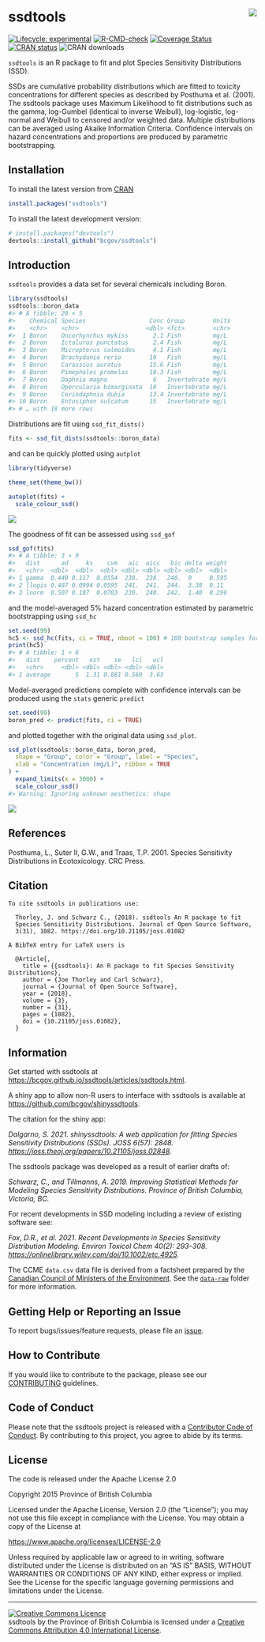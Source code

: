 
<!-- README.md is generated from README.Rmd. Please edit that file -->

# ssdtools <img src="man/figures/logo.png" align="right" />

<!-- badges: start -->

[![Lifecycle:
experimental](https://img.shields.io/badge/Lifecycle-Experimental-339999)](https://github.com/bcgov/repomountie/blob/master/doc/lifecycle-badges.md)
[![R-CMD-check](https://github.com/bcgov/ssdtools/workflows/R-CMD-check/badge.svg)](https://github.com/bcgov/ssdtools/actions)
[![Coverage
Status](https://img.shields.io/codecov/c/github/bcgov/ssdtools/master.svg)](https://codecov.io/github/bcgov/ssdtools?branch=master)
[![CRAN
status](https://www.r-pkg.org/badges/version/ssdtools)](https://cran.r-project.org/package=ssdtools)
![CRAN downloads](https://cranlogs.r-pkg.org/badges/ssdtools)
<!-- badges: end -->

`ssdtools` is an R package to fit and plot Species Sensitivity
Distributions (SSD).

SSDs are cumulative probability distributions which are fitted to
toxicity concentrations for different species as described by Posthuma
et al. (2001). The ssdtools package uses Maximum Likelihood to fit
distributions such as the gamma, log-Gumbel (identical to inverse
Weibull), log-logistic, log-normal and Weibull to censored and/or
weighted data. Multiple distributions can be averaged using Akaike
Information Criteria. Confidence intervals on hazard concentrations and
proportions are produced by parametric bootstrapping.

## Installation

To install the latest version from
[CRAN](https://CRAN.R-project.org/package=ssdtools)

``` r
install.packages("ssdtools")
```

To install the latest development version:

``` r
# install.packages("devtools")
devtools::install_github("bcgov/ssdtools")
```

## Introduction

`ssdtools` provides a data set for several chemicals including Boron.

``` r
library(ssdtools)
ssdtools::boron_data
#> # A tibble: 28 × 5
#>    Chemical Species                  Conc Group        Units
#>    <chr>    <chr>                   <dbl> <fct>        <chr>
#>  1 Boron    Oncorhynchus mykiss       2.1 Fish         mg/L 
#>  2 Boron    Ictalurus punctatus       2.4 Fish         mg/L 
#>  3 Boron    Micropterus salmoides     4.1 Fish         mg/L 
#>  4 Boron    Brachydanio rerio        10   Fish         mg/L 
#>  5 Boron    Carassius auratus        15.6 Fish         mg/L 
#>  6 Boron    Pimephales promelas      18.3 Fish         mg/L 
#>  7 Boron    Daphnia magna             6   Invertebrate mg/L 
#>  8 Boron    Opercularia bimarginata  10   Invertebrate mg/L 
#>  9 Boron    Ceriodaphnia dubia       13.4 Invertebrate mg/L 
#> 10 Boron    Entosiphon sulcatum      15   Invertebrate mg/L 
#> # … with 18 more rows
```

Distributions are fit using `ssd_fit_dists()`

``` r
fits <- ssd_fit_dists(ssdtools::boron_data)
```

and can be quickly plotted using `autplot`

``` r
library(tidyverse)

theme_set(theme_bw())

autoplot(fits) + 
  scale_colour_ssd()
```

![](man/figures/README-unnamed-chunk-5-1.png)<!-- -->

The goodness of fit can be assessed using `ssd_gof`

``` r
ssd_gof(fits)
#> # A tibble: 3 × 9
#>   dist      ad     ks    cvm   aic  aicc   bic delta weight
#>   <chr>  <dbl>  <dbl>  <dbl> <dbl> <dbl> <dbl> <dbl>  <dbl>
#> 1 gamma  0.440 0.117  0.0554  238.  238.  240.  0     0.595
#> 2 llogis 0.487 0.0994 0.0595  241.  241.  244.  3.38  0.11 
#> 3 lnorm  0.507 0.107  0.0703  239.  240.  242.  1.40  0.296
```

and the model-averaged 5% hazard concentration estimated by parametric
bootstrapping using `ssd_hc`

``` r
set.seed(99)
hc5 <- ssd_hc(fits, ci = TRUE, nboot = 100) # 100 bootstrap samples for speed
print(hc5)
#> # A tibble: 1 × 6
#>   dist    percent   est    se   lcl   ucl
#>   <chr>     <dbl> <dbl> <dbl> <dbl> <dbl>
#> 1 average       5  1.31 0.881 0.569  3.63
```

Model-averaged predictions complete with confidence intervals can be
produced using the `stats` generic `predict`

``` r
set.seed(99)
boron_pred <- predict(fits, ci = TRUE)
```

and plotted together with the original data using `ssd_plot`.

``` r
ssd_plot(ssdtools::boron_data, boron_pred,
  shape = "Group", color = "Group", label = "Species",
  xlab = "Concentration (mg/L)", ribbon = TRUE
) + 
  expand_limits(x = 3000) +
  scale_colour_ssd()
#> Warning: Ignoring unknown aesthetics: shape
```

![](man/figures/README-unnamed-chunk-9-1.png)<!-- -->

## References

Posthuma, L., Suter II, G.W., and Traas, T.P. 2001. Species Sensitivity
Distributions in Ecotoxicology. CRC Press.

## Citation


    To cite ssdtools in publications use:

      Thorley, J. and Schwarz C., (2018). ssdtools An R package to fit
      Species Sensitivity Distributions. Journal of Open Source Software,
      3(31), 1082. https://doi.org/10.21105/joss.01082

    A BibTeX entry for LaTeX users is

      @Article{,
        title = {{ssdtools}: An R package to fit Species Sensitivity Distributions},
        author = {Joe Thorley and Carl Schwarz},
        journal = {Journal of Open Source Software},
        year = {2018},
        volume = {3},
        number = {31},
        pages = {1082},
        doi = {10.21105/joss.01082},
      }

## Information

Get started with ssdtools at
<https://bcgov.github.io/ssdtools/articles/ssdtools.html>.

A shiny app to allow non-R users to interface with ssdtools is available
at <https://github.com/bcgov/shinyssdtools>.

The citation for the shiny app:

*Dalgarno, S. 2021. shinyssdtools: A web application for fitting Species
Sensitivity Distributions (SSDs). JOSS 6(57): 2848.
<https://joss.theoj.org/papers/10.21105/joss.02848>.*

The ssdtools package was developed as a result of earlier drafts of:

*Schwarz, C., and Tillmanns, A. 2019. Improving Statistical Methods for
Modeling Species Sensitivity Distributions. Province of British
Columbia, Victoria, BC.*

For recent developments in SSD modeling including a review of existing
software see:

*Fox, D.R., et al. 2021. Recent Developments in Species Sensitivity
Distribution Modeling. Environ Toxicol Chem 40(2): 293–308.
<https://onlinelibrary.wiley.com/doi/10.1002/etc.4925>.*

The CCME `data.csv` data file is derived from a factsheet prepared by
the [Canadian Council of Ministers of the
Environment](http://ceqg-rcqe.ccme.ca/en/index.html). See the
[`data-raw`](https://github.com/bcgov/ssdtools/tree/master/data-raw)
folder for more information.

## Getting Help or Reporting an Issue

To report bugs/issues/feature requests, please file an
[issue](https://github.com/bcgov/ssdtools/issues/).

## How to Contribute

If you would like to contribute to the package, please see our
[CONTRIBUTING](https://github.com/bcgov/ssdtools/blob/master/.github/CONTRIBUTING.md)
guidelines.

## Code of Conduct

Please note that the ssdtools project is released with a [Contributor
Code of
Conduct](https://contributor-covenant.org/version/2/0/CODE_OF_CONDUCT.html).
By contributing to this project, you agree to abide by its terms.

## License

The code is released under the Apache License 2.0

Copyright 2015 Province of British Columbia

Licensed under the Apache License, Version 2.0 (the “License”); you may
not use this file except in compliance with the License. You may obtain
a copy of the License at

<https://www.apache.org/licenses/LICENSE-2.0>

Unless required by applicable law or agreed to in writing, software
distributed under the License is distributed on an “AS IS” BASIS,
WITHOUT WARRANTIES OR CONDITIONS OF ANY KIND, either express or implied.
See the License for the specific language governing permissions and
limitations under the License.

------------------------------------------------------------------------

<a rel="license" href="https://creativecommons.org/licenses/by/4.0/"><img alt="Creative Commons Licence"
style="border-width:0" src="https://i.creativecommons.org/l/by/4.0/80x15.png" /></a><br /><span
xmlns:dct="http://purl.org/dc/terms/"
property="dct:title">ssdtools</span> by <span
xmlns:cc="http://creativecommons.org/ns#"
property="cc:attributionName">the Province of British Columbia </span>
is licensed under a
<a rel="license" href="https://creativecommons.org/licenses/by/4.0/">
Creative Commons Attribution 4.0 International License</a>.
